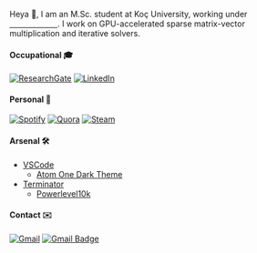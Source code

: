 
Heya 👋, I am an M.Sc. student at Koç University, working under <a rel="noopener noreferrer" target="_blank" href="https://parcorelab.ku.edu.tr/"><kbd style="color:#FFFFFF; backgroundColor:#C00A27">ParCoreLab</kbd></a>. I work on GPU-accelerated sparse matrix-vector multiplication and iterative solvers.

#### Occupational 🎓 
 [![ResearchGate](https://img.shields.io/badge/style-Erhan%20Tezcan-green?logo=ResearchGate&style=flat&label=ResearchGate&color=00ccbb&link=https://www.researchgate.net/profile/Erhan_Tezcan)](https://www.researchgate.net/profile/Erhan_Tezcan) [![LinkedIn](https://img.shields.io/badge/style-Erhan%20Tezcan-green?logo=LinkedIn&style=flat&label=LinkedIn&color=0077b5&link=https://www.linkedin.com/in/erhan-tezcan)](https://www.linkedin.com/in/erhan-tezcan)  
  
#### Personal 🎼
[![Spotify](https://img.shields.io/badge/-erhany-green?logo=Spotify&style=flat&label=Spotify&color=1ed760&link=https://open.spotify.com/user/erhany)](https://open.spotify.com/user/erhany) [![Quora](https://img.shields.io/badge/style-Erhan%20Tezcan-green?logo=quora&style=flat&label=Quora&color=b92b27&link=https://www.quora.com/profile/Erhan-Tezcan)](https://www.quora.com/profile/Erhan-Tezcan) [![Steam](https://img.shields.io/badge/-erhany-green?logo=Steam&style=flat&label=Steam&color=2a475e&link=https://steamcommunity.com/id/erhanyyy)](https://steamcommunity.com/id/erhanyyy) 

#### Arsenal 🛠️
- [VSCode](https://code.visualstudio.com/)
  - [Atom One Dark Theme](https://marketplace.visualstudio.com/items?itemName=akamud.vscode-theme-onedark)
- [Terminator](https://terminator-gtk3.readthedocs.io/en/latest/)
  - [Powerlevel10k](https://github.com/romkatv/powerlevel10k)

#### Contact ✉️
[![Gmail](https://img.shields.io/badge/style-erhany96@gmail.com-green?logo=gmail&style=flat&label=Gmail&color=d14836&link=mailto:erhany96@gmail.com)](mailto:erhany96@gmail.com) [![Gmail Badge](https://img.shields.io/badge/style-etezcan19@ku.edu.tr-green?logo=gmail&style=flat&label=Gmail&color=d14836&link=mailto:etezcan19@ku.edu.tr)](mailto:etezcan19@ku.edu.tr) 

